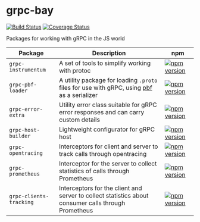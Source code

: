 # grpc-bay

[![Build Status](https://github.com/litichevskiydv/grpc-bay/actions/workflows/ci.yaml/badge.svg?branch=main)](https://github.com/litichevskiydv/grpc-bay/actions/workflows/ci.yaml)
[![Coverage Status](https://coveralls.io/repos/github/litichevskiydv/grpc-bay/badge.svg?branch=main)](https://coveralls.io/github/litichevskiydv/grpc-bay?branch=main)

Packages for working with gRPC in the JS world

| Package                 | Description                                                                                                                | npm   |
| ----------------------- | -------------------------------------------------------------------------------------------------------------------------- | ----- |
| `grpc-instrumentum`     | A set of tools to simplify working with protoc                                                                             | [![npm version](https://badge.fury.io/js/grpc-instrumentum.svg)](https://www.npmjs.com/package/grpc-instrumentum)         |
| `grpc-pbf-loader`       | A utility package for loading `.proto` files for use with gRPC, using [pbf](https://github.com/mapbox/pbf) as a serializer | [![npm version](https://badge.fury.io/js/grpc-pbf-loader.svg)](https://www.npmjs.com/package/grpc-pbf-loader)             |
| `grpc-error-extra`      | Utility error class suitable for gRPC error responses and can carry custom details                                         | [![npm version](https://badge.fury.io/js/grpc-error-extra.svg)](https://www.npmjs.com/package/grpc-error-extra)           |
| `grpc-host-builder`     | Lightweight configurator for gRPC host                                                                                     | [![npm version](https://badge.fury.io/js/grpc-host-builder.svg)](https://www.npmjs.com/package/grpc-host-builder)         |
| `grpc-opentracing`      | Interceptors for client and server to track calls through opentracing                                                      | [![npm version](https://badge.fury.io/js/grpc-opentracing.svg)](https://www.npmjs.com/package/grpc-opentracing)           |
| `grpc-prometheus`       | Interceptor for the server to collect statistics of calls through Prometheus                                               | [![npm version](https://badge.fury.io/js/grpc-prometheus.svg)](https://www.npmjs.com/package/grpc-prometheus)             |
| `grpc-clients-tracking` | Interceptors for the client and server to collect statistics about consumer calls through Prometheus                       | [![npm version](https://badge.fury.io/js/grpc-clients-tracking.svg)](https://www.npmjs.com/package/grpc-clients-tracking) |06:51 04.07.2022